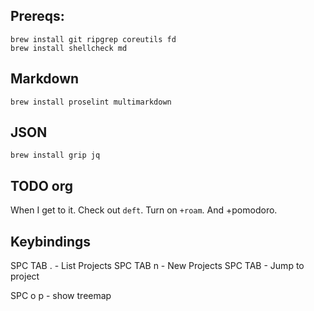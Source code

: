## Prereqs:

    brew install git ripgrep coreutils fd
    brew install shellcheck md

## Markdown

    brew install proselint multimarkdown

## JSON

    brew install grip jq

## TODO org

When I get to it. Check out `deft`. Turn on `+roam`. And +pomodoro.

## Keybindings

SPC TAB . - List Projects
SPC TAB n - New Projects
SPC TAB <n> - Jump to <n> project

SPC o p - show treemap

